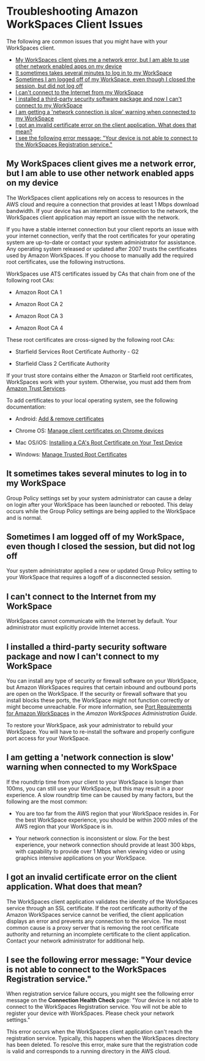 # Troubleshooting Amazon WorkSpaces Client Issues<a name="client_troubleshooting"></a>

The following are common issues that you might have with your WorkSpaces client\.


+ [My WorkSpaces client gives me a network error, but I am able to use other network enabled apps on my device](#net_error)
+ [It sometimes takes several minutes to log in to my WorkSpace](#login_delay)
+ [Sometimes I am logged off of my WorkSpace, even though I closed the session, but did not log off](#logged_out)
+ [I can't connect to the Internet from my WorkSpace](#internet_access)
+ [I installed a third\-party security software package and now I can't connect to my WorkSpace](#security_software)
+ [I am getting a 'network connection is slow' warning when connected to my WorkSpace](#latency_warning)
+ [I got an invalid certificate error on the client application\. What does that mean?](#client_cert_error)
+ [I see the following error message: "Your device is not able to connect to the WorkSpaces Registration service\."](#registration_failure)

## My WorkSpaces client gives me a network error, but I am able to use other network enabled apps on my device<a name="net_error"></a>

The WorkSpaces client applications rely on access to resources in the AWS cloud and require a connection that provides at least 1 Mbps download bandwidth\. If your device has an intermittent connection to the network, the WorkSpaces client application may report an issue with the network\.

If you have a stable internet connection but your client reports an issue with your internet connection, verify that the root certificates for your operating system are up\-to\-date or contact your system administrator for assistance\. Any operating system released or updated after 2007 trusts the certificates used by Amazon WorkSpaces\. If you choose to manually add the required root certificates, use the following instructions\.

WorkSpaces use ATS certificates issued by CAs that chain from one of the following root CAs:

+ Amazon Root CA 1

+ Amazon Root CA 2

+ Amazon Root CA 3

+ Amazon Root CA 4

These root certificates are cross\-signed by the following root CAs:

+ Starfield Services Root Certificate Authority \- G2

+ Starfield Class 2 Certificate Authority

If your trust store contains either the Amazon or Starfield root certificates, WorkSpaces work with your system\. Otherwise, you must add them from [Amazon Trust Services](https://www.amazontrust.com/repository/)\.

To add certificates to your local operating system, see the following documentation:

+ Android: [Add & remove certificates](https://support.google.com/nexus/answer/2844832)

+ Chrome OS: [Manage client certificates on Chrome devices](https://support.google.com/chrome/a/answer/6080885)

+ Mac OS/iOS: [Installing a CA's Root Certificate on Your Test Device](https://developer.apple.com/library/content/qa/qa1948/_index.html#//apple_ref/doc/uid/DTS40017603-CH1-SECINSTALLING)

+ Windows: [Manage Trusted Root Certificates](https://technet.microsoft.com/en-us/library/cc754841.aspx)

## It sometimes takes several minutes to log in to my WorkSpace<a name="login_delay"></a>

Group Policy settings set by your system administrator can cause a delay on login after your WorkSpace has been launched or rebooted\. This delay occurs while the Group Policy settings are being applied to the WorkSpace and is normal\.

## Sometimes I am logged off of my WorkSpace, even though I closed the session, but did not log off<a name="logged_out"></a>

Your system administrator applied a new or updated Group Policy setting to your WorkSpace that requires a logoff of a disconnected session\.

## I can't connect to the Internet from my WorkSpace<a name="internet_access"></a>

WorkSpaces cannot communicate with the Internet by default\. Your administrator must explicitly provide Internet access\.

## I installed a third\-party security software package and now I can't connect to my WorkSpace<a name="security_software"></a>

You can install any type of security or firewall software on your WorkSpace, but Amazon WorkSpaces requires that certain inbound and outbound ports are open on the WorkSpace\. If the security or firewall software that you install blocks these ports, the WorkSpace might not function correctly or might become unreachable\. For more information, see [Port Requirements for Amazon WorkSpaces](http://docs.aws.amazon.com/workspaces/latest/adminguide/workspaces-port-requirements.html) in the *Amazon WorkSpaces Administration Guide*\.

To restore your WorkSpace, ask your administrator to rebuild your WorkSpace\. You will have to re\-install the software and properly configure port access for your WorkSpace\.

## I am getting a 'network connection is slow' warning when connected to my WorkSpace<a name="latency_warning"></a>

If the roundtrip time from your client to your WorkSpace is longer than 100ms, you can still use your WorkSpace, but this may result in a poor experience\. A slow roundtrip time can be caused by many factors, but the following are the most common:

+ You are too far from the AWS region that your WorkSpace resides in\. For the best WorkSpace experience, you should be within 2000 miles of the AWS region that your WorkSpace is in\.

+ Your network connection is inconsistent or slow\. For the best experience, your network connection should provide at least 300 kbps, with capability to provide over 1 Mbps when viewing video or using graphics intensive applications on your WorkSpace\.

## I got an invalid certificate error on the client application\. What does that mean?<a name="client_cert_error"></a>

The WorkSpaces client application validates the identity of the WorkSpaces service through an SSL certificate\. If the root certificate authority of the Amazon WorkSpaces service cannot be verified, the client application displays an error and prevents any connection to the service\. The most common cause is a proxy server that is removing the root certificate authority and returning an incomplete certificate to the client application\. Contact your network administrator for additional help\.

## I see the following error message: "Your device is not able to connect to the WorkSpaces Registration service\."<a name="registration_failure"></a>

When registration service failure occurs, you might see the following error message on the **Connection Health Check** page: "Your device is not able to connect to the WorkSpaces Registration service\. You will not be able to register your device with WorkSpaces\. Please check your network settings\."

This error occurs when the WorkSpaces client application can't reach the registration service\. Typically, this happens when the WorkSpaces directory has been deleted\. To resolve this error, make sure that the registration code is valid and corresponds to a running directory in the AWS cloud\.